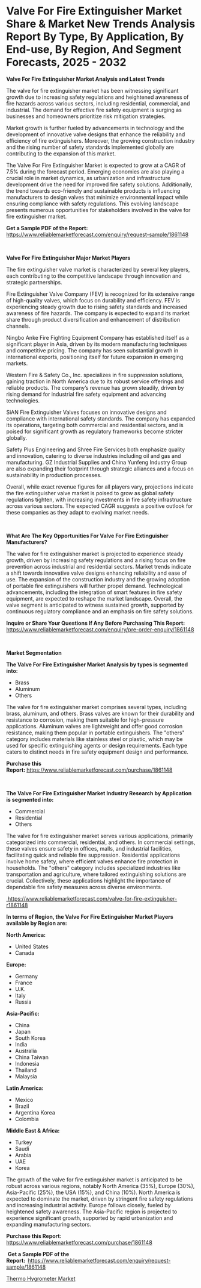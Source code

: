 <p><h1>Valve For Fire Extinguisher Market Share & Market New Trends Analysis Report By Type, By Application, By End-use, By Region, And Segment Forecasts, 2025 - 2032</h1></p><p><strong>Valve For Fire Extinguisher Market Analysis and Latest Trends</strong></p>
<p><p>The valve for fire extinguisher market has been witnessing significant growth due to increasing safety regulations and heightened awareness of fire hazards across various sectors, including residential, commercial, and industrial. The demand for effective fire safety equipment is surging as businesses and homeowners prioritize risk mitigation strategies. </p><p>Market growth is further fueled by advancements in technology and the development of innovative valve designs that enhance the reliability and efficiency of fire extinguishers. Moreover, the growing construction industry and the rising number of safety standards implemented globally are contributing to the expansion of this market.</p><p>The Valve For Fire Extinguisher Market is expected to grow at a CAGR of 7.5% during the forecast period. Emerging economies are also playing a crucial role in market dynamics, as urbanization and infrastructure development drive the need for improved fire safety solutions. Additionally, the trend towards eco-friendly and sustainable products is influencing manufacturers to design valves that minimize environmental impact while ensuring compliance with safety regulations. This evolving landscape presents numerous opportunities for stakeholders involved in the valve for fire extinguisher market.</p></p>
<p><strong>Get a Sample PDF of the Report:&nbsp;</strong> <a href="https://www.reliablemarketforecast.com/enquiry/request-sample/1861148?utm_campaign=2781&utm_medium=2&utm_source=Github&utm_content=ia&utm_term=10042025&utm_id=valve-for-fire-extinguisher">https://www.reliablemarketforecast.com/enquiry/request-sample/1861148</a></p>
<p>&nbsp;</p>
<p><strong>Valve For Fire Extinguisher Major Market Players</strong></p>
<p><p>The fire extinguisher valve market is characterized by several key players, each contributing to the competitive landscape through innovation and strategic partnerships. </p><p>Fire Extinguisher Valve Company (FEV) is recognized for its extensive range of high-quality valves, which focus on durability and efficiency. FEV is experiencing steady growth due to rising safety standards and increased awareness of fire hazards. The company is expected to expand its market share through product diversification and enhancement of distribution channels.</p><p>Ningbo Anke Fire Fighting Equipment Company has established itself as a significant player in Asia, driven by its modern manufacturing techniques and competitive pricing. The company has seen substantial growth in international exports, positioning itself for future expansion in emerging markets. </p><p>Western Fire & Safety Co., Inc. specializes in fire suppression solutions, gaining traction in North America due to its robust service offerings and reliable products. The company’s revenue has grown steadily, driven by rising demand for industrial fire safety equipment and advancing technologies.</p><p>SiAN Fire Extinguisher Valves focuses on innovative designs and compliance with international safety standards. The company has expanded its operations, targeting both commercial and residential sectors, and is poised for significant growth as regulatory frameworks become stricter globally.</p><p>Safety Plus Engineering and Shree Fire Services both emphasize quality and innovation, catering to diverse industries including oil and gas and manufacturing. GZ Industrial Supplies and China Yunfeng Industry Group are also expanding their footprint through strategic alliances and a focus on sustainability in production processes.</p><p>Overall, while exact revenue figures for all players vary, projections indicate the fire extinguisher valve market is poised to grow as global safety regulations tighten, with increasing investments in fire safety infrastructure across various sectors. The expected CAGR suggests a positive outlook for these companies as they adapt to evolving market needs.</p></p>
<p>&nbsp;</p>
<p><strong>What Are The Key Opportunities For Valve For Fire Extinguisher Manufacturers?</strong></p>
<p><p>The valve for fire extinguisher market is projected to experience steady growth, driven by increasing safety regulations and a rising focus on fire prevention across industrial and residential sectors. Market trends indicate a shift towards innovative valve designs enhancing reliability and ease of use. The expansion of the construction industry and the growing adoption of portable fire extinguishers will further propel demand. Technological advancements, including the integration of smart features in fire safety equipment, are expected to reshape the market landscape. Overall, the valve segment is anticipated to witness sustained growth, supported by continuous regulatory compliance and an emphasis on fire safety solutions.</p></p>
<p><strong>Inquire or Share Your Questions If Any Before Purchasing This Report:</strong> <a href="https://www.reliablemarketforecast.com/enquiry/pre-order-enquiry/1861148?utm_campaign=2781&utm_medium=2&utm_source=Github&utm_content=ia&utm_term=10042025&utm_id=valve-for-fire-extinguisher">https://www.reliablemarketforecast.com/enquiry/pre-order-enquiry/1861148</a></p>
<p>&nbsp;</p>
<p><strong>Market Segmentation</strong></p>
<p><strong>The Valve For Fire Extinguisher Market Analysis by types is segmented into:</strong></p>
<p><ul><li>Brass</li><li>Aluminum</li><li>Others</li></ul></p>
<p><p>The valve for fire extinguisher market comprises several types, including brass, aluminum, and others. Brass valves are known for their durability and resistance to corrosion, making them suitable for high-pressure applications. Aluminum valves are lightweight and offer good corrosion resistance, making them popular in portable extinguishers. The "others" category includes materials like stainless steel or plastic, which may be used for specific extinguishing agents or design requirements. Each type caters to distinct needs in fire safety equipment design and performance.</p></p>
<p><strong>Purchase this Report:&nbsp;</strong><a href="https://www.reliablemarketforecast.com/purchase/1861148?utm_campaign=2781&utm_medium=2&utm_source=Github&utm_content=ia&utm_term=10042025&utm_id=valve-for-fire-extinguisher">https://www.reliablemarketforecast.com/purchase/1861148</a></p>
<p>&nbsp;</p>
<p><strong>The Valve For Fire Extinguisher Market Industry Research by Application is segmented into:</strong></p>
<p><ul><li>Commercial</li><li>Residential</li><li>Others</li></ul></p>
<p><p>The valve for fire extinguisher market serves various applications, primarily categorized into commercial, residential, and others. In commercial settings, these valves ensure safety in offices, malls, and industrial facilities, facilitating quick and reliable fire suppression. Residential applications involve home safety, where efficient valves enhance fire protection in households. The "others" category includes specialized industries like transportation and agriculture, where tailored extinguishing solutions are crucial. Collectively, these applications highlight the importance of dependable fire safety measures across diverse environments.</p></p>
<p><a href="https://www.reliablemarketforecast.com/valve-for-fire-extinguisher-r1861148?utm_campaign=2781&utm_medium=2&utm_source=Github&utm_content=ia&utm_term=10042025&utm_id=valve-for-fire-extinguisher">&nbsp;https://www.reliablemarketforecast.com/valve-for-fire-extinguisher-r1861148</a></p>
<p><strong>In terms of Region, the Valve For Fire Extinguisher Market Players available by Region are:</strong></p>
<p>
    <p> <strong> North America: </strong>
        <ul>
            <li>United States</li>
            <li>Canada</li>
        </ul>
        </p> 
    <p> <strong> Europe: </strong>
        <ul>
            <li>Germany</li>
            <li>France</li>
            <li>U.K.</li>
            <li>Italy</li>
            <li>Russia</li>
        </ul>
        </p> 
    <p> <strong> Asia-Pacific: </strong>
        <ul>
            <li>China</li>
            <li>Japan</li>
            <li>South Korea</li>
            <li>India</li>
            <li>Australia</li>
            <li>China Taiwan</li>
            <li>Indonesia</li>
            <li>Thailand</li>
            <li>Malaysia</li>
        </ul>
        </p> 
    <p> <strong> Latin America: </strong>
        <ul>
            <li>Mexico</li>
            <li>Brazil</li>
            <li>Argentina Korea</li>
            <li>Colombia</li>
        </ul>
        </p> 
    <p> <strong> Middle East & Africa: </strong>
        <ul>
            <li>Turkey</li>
            <li>Saudi</li>
            <li>Arabia</li>
            <li>UAE</li>
            <li>Korea</li>
        </ul>
    </p>
    </p>
<p><p>The growth of the valve for fire extinguisher market is anticipated to be robust across various regions, notably North America (35%), Europe (30%), Asia-Pacific (25%), the USA (15%), and China (10%). North America is expected to dominate the market, driven by stringent fire safety regulations and increasing industrial activity. Europe follows closely, fueled by heightened safety awareness. The Asia-Pacific region is projected to experience significant growth, supported by rapid urbanization and expanding manufacturing sectors.</p></p>
<p><strong>Purchase this Report: </strong><a href="https://www.reliablemarketforecast.com/purchase/1861148?utm_campaign=2781&utm_medium=2&utm_source=Github&utm_content=ia&utm_term=10042025&utm_id=valve-for-fire-extinguisher">https://www.reliablemarketforecast.com/purchase/1861148</a></p>
<p>&nbsp;<strong>Get a Sample PDF of the Report:&nbsp;&nbsp;</strong><a href="https://www.reliablemarketforecast.com/enquiry/request-sample/1861148?utm_campaign=2781&utm_medium=2&utm_source=Github&utm_content=ia&utm_term=10042025&utm_id=valve-for-fire-extinguisher">https://www.reliablemarketforecast.com/enquiry/request-sample/1861148</a></p>
<p><strong></strong></p>
<p><p><a href="https://github.com/tauchzuazoli/Market-Research-Report-List-1/blob/main/thermo-hygrometer-market.md?utm_campaign=2781&utm_medium=2&utm_source=Github&utm_content=ia&utm_term=10042025&utm_id=valve-for-fire-extinguisher">Thermo Hygrometer Market</a></p></p>